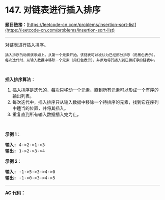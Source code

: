 # 147. 对链表进行插入排序

**题目链接：**[https://leetcode-cn.com/problems/insertion-sort-list](https://leetcode-cn.com/problems/insertion-sort-list)

---

<div class="content__1Y2H">
 <div class="notranslate">
  <p>对链表进行插入排序。</p> 
  <p><img src="../wikipedia/commons/0/0f/Insertion-sort-example-300px.gif" alt=""><br> <small>插入排序的动画演示如上。从第一个元素开始，该链表可以被认为已经部分排序（用黑色表示）。<br> 每次迭代时，从输入数据中移除一个元素（用红色表示），并原地将其插入到已排好序的链表中。</small></p> 
  <p>&nbsp;</p> 
  <p><strong>插入排序算法：</strong></p> 
  <ol> 
   <li>插入排序是迭代的，每次只移动一个元素，直到所有元素可以形成一个有序的输出列表。</li> 
   <li>每次迭代中，插入排序只从输入数据中移除一个待排序的元素，找到它在序列中适当的位置，并将其插入。</li> 
   <li>重复直到所有输入数据插入完为止。</li> 
  </ol> 
  <p>&nbsp;</p> 
  <p><strong>示例 1：</strong></p> 
  <pre class="language-text"><strong>输入:</strong> 4-&gt;2-&gt;1-&gt;3
<strong>输出:</strong> 1-&gt;2-&gt;3-&gt;4
</pre> 
  <p><strong>示例&nbsp;2：</strong></p> 
  <pre class="language-text"><strong>输入:</strong> -1-&gt;5-&gt;3-&gt;4-&gt;0
<strong>输出:</strong> -1-&gt;0-&gt;3-&gt;4-&gt;5
</pre> 
 </div>
</div>

---

**AC 代码：**

```java

```